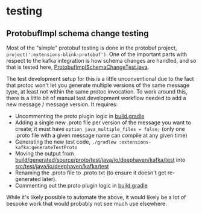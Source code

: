 # testing

## ProtobufImpl schema change testing

Most of the "simple" protobuf testing is done in the protobuf project, `project(':extensions-blink-protobuf')`. One of
the important parts with respect to the kafka integration is how schema changes are handled, and so that is tested here,
[ProtobufImplSchemaChangeTest.java](src/test/java/io/deephaven/kafka/ProtobufImplSchemaChangeTest.java).

The test development setup for this is a little unconventional due to the fact that protoc won't let you generate
multiple versions of the same message type, at least not within the same protoc invocation. To work around this, there
is a little bit of manual test development workflow needed to add a new message / message version. It requires:
 * Uncommenting the proto plugin logic in [build.gradle](build.gradle)
 * Adding a single new .proto file per version of the message you want to create; it must have `option java_multiple_files = false;` (only one .proto file with a given message name can compile at any given time)
 * Generating the new test code, `./gradlew :extensions-kafka:generateTestProto`
 * Moving the output from [build/generated/source/proto/test/java/io/deephaven/kafka/test](build/generated/source/proto/test/java/io/deephaven/kafka/test) into [src/test/java/io/deephaven/kafka/test](src/test/java/io/deephaven/kafka/test)
 * Renaming the .proto file to .proto.txt (to ensure it doesn't get re-generated later).
 * Commenting out the proto plugin logic in [build.gradle](build.gradle)

While it's likely possible to automate the above, it would likely be a lot of bespoke work that would probably not see
much use elsewhere.
